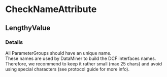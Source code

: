 ﻿---  
uid: Validator_16_3_8  
---

# CheckNameAttribute

## LengthyValue

### Details

All ParameterGroups should have an unique name.  
These names are used by DataMiner to build the DCF interfaces names. Therefore, we recommend to keep it rather small (max 25 chars) and avoid using special characters (see protocol guide for more info).
